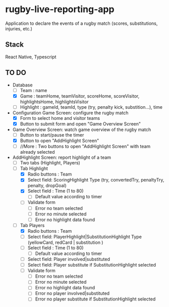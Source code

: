 # rugby-live-reporting-app
Application to declare the events of a rugby match (scores, substitutions, injuries, etc.)

## Stack
React Native, Typescript

## TO DO
- Database
  - [ ] Team : name
  - [x] Game : teamHome, teamVisitor, scoreHome, scoreVisitor, highlightsHome, highlightsVisitor
  - [ ] Highlight : gameId, teamId, type (try, penalty kick, substition...), time
- Configuration Game Screen: configure the rugby match
  - [x] Form to select home and visitor teams
  - [x] Button to submit form and open "Game Overview Screen"
- Game Overview Screen: watch game overview of the rugby match
  - [ ] Button to start/pause the timer
  - [x] Button to open "AddHighlight Screen"
  - [ ] //More : Two buttons to open "AddHighlight Screen" with team already selected
- AddHighlight Screen: report highlight of a team
  - [ ] Two tabs (Highlight, Players)
  - [ ] Tab Highlight
    - [x] Radio buttons : Team
    - [x] Select field: ScoringHighlight Type (try, convertedTry, penaltyTry, penalty, dropGoal)
    - [x] Select field : Time (1 to 80)
      - [ ] Default value according to timer
    - [ ] Validate form
      - [ ] Error no team selected
      - [ ] Error no minute selected
      - [ ] Error no highlight data found
  - [ ] Tab Players
    - [x] Radio buttons : Team
    - [ ] Select field: PlayerHighlight|SubstitutionHighlight Type (yellowCard, redCard | substitution )
    - [ ] Select field : Time (1 to 80)
      - [ ] Default value according to timer
    - [ ] Select field: Player involved|substituted
    - [ ] Select field: Player substitute if SubstitutionHighlight selected
    - [ ] Validate form
      - [ ] Error no team selected
      - [ ] Error no minute selected
      - [ ] Error no highlight data found
      - [ ] Error no player involved|substituted
      - [ ] Error no player substitute if SubstitutionHighlight selected
